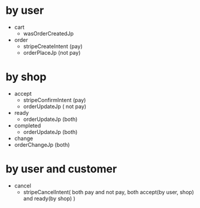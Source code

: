 # by user
- cart 
  - wasOrderCreatedJp
- order
  - stripeCreateIntent  (pay)
  - orderPlaceJp (not pay)


# by shop
- accept
  - stripeConfirmIntent (pay)
  - orderUpdateJp ( not pay)
- ready  
  - orderUpdateJp (both)
- completed  
  - orderUpdateJp (both)
- change
 - orderChangeJp (both)

# by user and customer
- cancel
  - stripeCancelIntent( both pay and not pay, both accept(by user, shop) and ready(by shop) )
